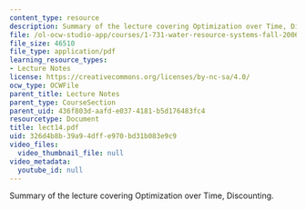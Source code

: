 ```yaml
---
content_type: resource
description: Summary of the lecture covering Optimization over Time, Discounting.
file: /ol-ocw-studio-app/courses/1-731-water-resource-systems-fall-2006/326d4b8b39a94dffe970bd31b083e9c9_lect14.pdf
file_size: 46510
file_type: application/pdf
learning_resource_types:
- Lecture Notes
license: https://creativecommons.org/licenses/by-nc-sa/4.0/
ocw_type: OCWFile
parent_title: Lecture Notes
parent_type: CourseSection
parent_uid: 436f803d-aafd-e037-4181-b5d176483fc4
resourcetype: Document
title: lect14.pdf
uid: 326d4b8b-39a9-4dff-e970-bd31b083e9c9
video_files:
  video_thumbnail_file: null
video_metadata:
  youtube_id: null
---
```

Summary of the lecture covering Optimization over Time, Discounting.